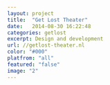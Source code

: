 ```yaml
---
layout: project
title:  "Get Lost Theater"
date:   2014-08-30 16:22:48
categories: getlost
excerpt: Design and development
url: //getlost-theater.nl
color: "#000"
platfrom: "all"
featured: "false"
image: "2"
---
```

